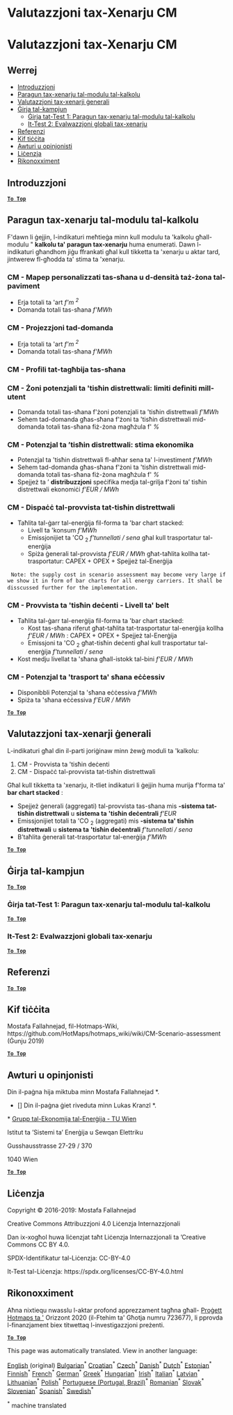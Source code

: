 <h1> <a class="anchor" id="cm-scenario-assessment" href="#cm-scenario-assessment"><i class="fa fa-link"></i></a> Valutazzjoni tax-Xenarju CM </h1><h1> <a class="anchor" id="cm-scenario-assessment" href="#cm-scenario-assessment"><i class="fa fa-link"></i></a> Valutazzjoni tax-Xenarju CM </h1><h2> <a class="anchor" id="table-of-contents" href="#table-of-contents"><i class="fa fa-link"></i></a> Werrej </h2><ul><li> <a href="#introduction">Introduzzjoni</a> </li><li> <a href="#calculation-module-scenario-comparison">Paragun tax-xenarju tal-modulu tal-kalkolu</a> </li><li> <a href="#overall-scenario-assessment">Valutazzjoni tax-xenarji ġenerali</a> </li><li> <a href="#sample-run">Ġirja tal-kampjun</a> <ul><li> <a href="#test-run-1-calculation-module-scenario-comparison">Ġirja tat-Test 1: Paragun tax-xenarju tal-modulu tal-kalkolu</a> </li><li> <a href="#test-run-2-overall-scenario-assessment">It-Test 2: Evalwazzjoni globali tax-xenarju</a> </li></ul></li><li> <a href="#references">Referenzi</a> </li><li> <a href="#how-to-cite">Kif tiċċita</a> </li><li> <a href="#authors-and-reviewers">Awturi u opinjonisti</a> </li><li> <a href="#license">Liċenzja</a> </li><li> <a href="#acknowledgement">Rikonoxximent</a> </li></ul><h2> <a class="anchor" id="introduction" href="#introduction"><i class="fa fa-link"></i></a> Introduzzjoni </h2><p><ins> <code><strong><a href="#table-of-contents">To Top</a></strong></code> </ins> </p><h2> <a class="anchor" id="calculation-module-scenario-comparison" href="#calculation-module-scenario-comparison"><i class="fa fa-link"></i></a> Paragun tax-xenarju tal-modulu tal-kalkolu </h2><p> F&#39;dawn li ġejjin, l-indikaturi meħtieġa minn kull modulu ta &#39;kalkolu għall-modulu &quot; <strong>kalkolu ta&#39; paragun tax-xenarju</strong> huma enumerati. Dawn l-indikaturi għandhom jiġu ffrankati għal kull tikketta ta &#39;xenarju u aktar tard, jintwerew fl-għodda ta&#39; stima ta &#39;xenarju. </p><h3> <a class="anchor" id="cm---customized-heat-and-floor-area-density-maps" href="#cm---customized-heat-and-floor-area-density-maps"><i class="fa fa-link"></i></a> CM - Mapep personalizzati tas-sħana u d-densità taż-żona tal-paviment </h3><ul><li> Erja totali ta &#39;art <em><em>f&#39;m <sup>2</sup></em></em> </li><li> Domanda totali tas-sħana <em><em>f&#39;MWh</em></em> </li></ul><h3> <a class="anchor" id="cm---demand-projection" href="#cm---demand-projection"><i class="fa fa-link"></i></a> CM - Projezzjoni tad-domanda </h3><ul><li> Erja totali ta &#39;art <em><em>f&#39;m <sup>2</sup></em></em> </li><li> Domanda totali tas-sħana <em><em>f&#39;MWh</em></em> </li></ul><h3> <a class="anchor" id="cm---heat-load-profiles" href="#cm---heat-load-profiles"><i class="fa fa-link"></i></a> CM - Profili tat-tagħbija tas-sħana </h3><h3> <a class="anchor" id="cm---district-heating-potential-areas--user-defined-thresholds" href="#cm---district-heating-potential-areas--user-defined-thresholds"><i class="fa fa-link"></i></a> CM - Żoni potenzjali ta &#39;tisħin distrettwali: limiti definiti mill-utent </h3><ul><li> Domanda totali tas-sħana f&#39;żoni potenzjali ta &#39;tisħin distrettwali <em><em>f&#39;MWh</em></em> </li><li> Sehem tad-domanda għas-sħana f&#39;żoni ta &#39;tisħin distrettwali mid-domanda totali tas-sħana fiż-żona magħżula f&#39; <em><em>%</em></em> </li></ul><h3> <a class="anchor" id="cm---district-heating-potential--economic-assessment" href="#cm---district-heating-potential--economic-assessment"><i class="fa fa-link"></i></a> CM - Potenzjal ta ’tisħin distrettwali: stima ekonomika </h3><ul><li> Potenzjal ta &#39;tisħin distrettwali fl-aħħar sena ta&#39; l-investiment <em><em>f&#39;MWh</em></em> </li><li> Sehem tad-domanda għas-sħana f&#39;żoni ta &#39;tisħin distrettwali mid-domanda totali tas-sħana fiż-żona magħżula f&#39; <em><em>%</em></em> </li><li> Spejjeż ta ’ <strong>distribuzzjoni</strong> speċifika medja tal-grilja f’żoni ta’ tisħin distrettwali ekonomiċi <em><em>f’EUR / MWh</em></em> </li></ul><h3> <a class="anchor" id="cm---district-heating-supply-dispatch" href="#cm---district-heating-supply-dispatch"><i class="fa fa-link"></i></a> CM - Dispaċċ tal-provvista tat-tisħin distrettwali </h3><ul><li> Taħlita tal-ġarr tal-enerġija fil-forma ta &#39;bar chart stacked: <ul><li> Livell ta &#39;konsum <em><em>f&#39;MWh</em></em> </li><li> Emissjonijiet ta &#39;CO <sub>2</sub> <em><em>f&#39;tunnellati / sena</em></em> għal kull trasportatur tal-enerġija </li><li> Spiża ġenerali tal-provvista <em><em>f&#39;EUR / MWh</em></em> għat-taħlita kollha tat-trasportatur: CAPEX + OPEX + Spejjeż tal-Enerġija </li></ul></li></ul><pre> <code>Note: the supply cost in scenario assessment may become very large if we show it in form of bar charts for all energy carriers. It shall be disscussed further for the implementation.</code> </pre><h3> <a class="anchor" id="cm---decentral-heating-supply---city-level" href="#cm---decentral-heating-supply---city-level"><i class="fa fa-link"></i></a> CM - Provvista ta &#39;tisħin deċenti - Livell ta&#39; belt </h3><ul><li> Taħlita tal-ġarr tal-enerġija fil-forma ta &#39;bar chart stacked: <ul><li> Kost tas-sħana riferut għat-taħlita tat-trasportatur tal-enerġija kollha <em><em>f&#39;EUR / MWh</em></em> : CAPEX + OPEX + Spejjeż tal-Enerġija </li><li> Emissjoni ta &#39;CO <sub>2</sub> għat-tisħin deċenti għal kull trasportatur tal-enerġija <em><em>f&#39;tunnellati / sena</em></em> </li></ul></li><li> Kost medju livellat ta &#39;sħana għall-istokk tal-bini <em><em>f&#39;EUR / MWh</em></em> </li></ul><h3> <a class="anchor" id="cm---excess-heat-transport-potential" href="#cm---excess-heat-transport-potential"><i class="fa fa-link"></i></a> CM - Potenzjal ta &#39;trasport ta&#39; sħana eċċessiv </h3><ul><li> Disponibbli Potenzjal ta &#39;sħana eċċessiva <em><em>f&#39;MWh</em></em> </li><li> Spiża ta &#39;sħana eċċessiva <em><em>f&#39;EUR / MWh</em></em> </li></ul><p><ins> <code><strong><a href="#table-of-contents">To Top</a></strong></code> </ins> </p><h2> <a class="anchor" id="overall-scenario-assessment" href="#overall-scenario-assessment"><i class="fa fa-link"></i></a> Valutazzjoni tax-xenarji ġenerali </h2><p> L-indikaturi għal din il-parti joriġinaw minn żewġ moduli ta &#39;kalkolu: </p><ol><li> CM - Provvista ta &#39;tisħin deċenti </li><li> CM - Dispaċċ tal-provvista tat-tisħin distrettwali </li></ol><p> Għal kull tikketta ta &#39;xenarju, it-tliet indikaturi li ġejjin huma murija f&#39;forma ta&#39; <strong>bar chart stacked</strong> : </p><ul><li> Spejjeż ġenerali (aggregati) tal-provvista tas-sħana mis <strong>-sistema tat-tisħin distrettwali</strong> u <strong>sistema ta</strong> <strong>&#39;tisħin deċentrali</strong> <em><em>f&#39;EUR</em></em> </li><li> Emissjonijiet totali ta &#39;CO <sub>2</sub> (aggregati) mis <strong>-sistema ta&#39; tisħin distrettwali</strong> u <strong>sistema ta</strong> <strong>&#39;tisħin deċentrali</strong> <em><em>f&#39;tunnellati / sena</em></em> </li><li> B’taħlita ġenerali tat-trasportatur tal-enerġija <em><em>f’MWh</em></em> </li></ul><p><ins> <code><strong><a href="#table-of-contents">To Top</a></strong></code> </ins> </p><h2> <a class="anchor" id="sample-run" href="#sample-run"><i class="fa fa-link"></i></a> Ġirja tal-kampjun </h2><p><ins> <code><strong><a href="#table-of-contents">To Top</a></strong></code> </ins> </p><h3> <a class="anchor" id="test-run-1--calculation-module-scenario-comparison" href="#test-run-1--calculation-module-scenario-comparison"><i class="fa fa-link"></i></a> Ġirja tat-Test 1: Paragun tax-xenarju tal-modulu tal-kalkolu </h3><p><ins> <code><strong><a href="#table-of-contents">To Top</a></strong></code> </ins> </p><h3> <a class="anchor" id="test-run-2--overall-scenario-assessment" href="#test-run-2--overall-scenario-assessment"><i class="fa fa-link"></i></a> It-Test 2: Evalwazzjoni globali tax-xenarju </h3><p><ins> <code><strong><a href="#table-of-contents">To Top</a></strong></code> </ins> </p><h2> <a class="anchor" id="references" href="#references"><i class="fa fa-link"></i></a> Referenzi </h2><p><ins> <code><strong><a href="#table-of-contents">To Top</a></strong></code> </ins> </p><h2> <a class="anchor" id="how-to-cite" href="#how-to-cite"><i class="fa fa-link"></i></a> Kif tiċċita </h2><p> Mostafa Fallahnejad, fil-Hotmaps-Wiki, https://github.com/HotMaps/hotmaps_wiki/wiki/CM-Scenario-assessment (Ġunju 2019) </p><p><ins> <code><strong><a href="#table-of-contents">To Top</a></strong></code> </ins> </p><h2> <a class="anchor" id="authors-and-reviewers" href="#authors-and-reviewers"><i class="fa fa-link"></i></a> Awturi u opinjonisti </h2><p> Din il-paġna hija miktuba minn Mostafa Fallahnejad *. </p><ul><li> [] Din il-paġna ġiet riveduta minn Lukas Kranzl *. </li></ul><p> * <a href="https://eeg.tuwien.ac.at/">Grupp tal-Ekonomija tal-Enerġija - TU Wien</a> </p><p> Istitut ta ’Sistemi ta’ Enerġija u Sewqan Elettriku </p><p> Gusshausstrasse 27-29 / 370 </p><p> 1040 Wien </p><p><ins> <code><strong><a href="#table-of-contents">To Top</a></strong></code> </ins> </p><h2> <a class="anchor" id="license" href="#license"><i class="fa fa-link"></i></a> Liċenzja </h2><p> Copyright © 2016-2019: Mostafa Fallahnejad </p><p> Creative Commons Attribuzzjoni 4.0 Liċenzja Internazzjonali </p><p> Dan ix-xogħol huwa liċenzjat taħt Liċenzja Internazzjonali ta ’Creative Commons CC BY 4.0. </p><p> SPDX-Identifikatur tal-Liċenzja: CC-BY-4.0 </p><p> It-Test tal-Liċenzja: https://spdx.org/licenses/CC-BY-4.0.html </p><h2> <a class="anchor" id="acknowledgement" href="#acknowledgement"><i class="fa fa-link"></i></a> Rikonoxximent </h2><p> Aħna nixtiequ nwasslu l-aktar profond apprezzament tagħna għall- <a href="https://www.hotmaps-project.eu">Proġett Hotmaps ta &#39;</a> Orizzont 2020 (il-Ftehim ta&#39; Għotja numru 723677), li pprovda l-finanzjament biex titwettaq l-investigazzjoni preżenti. </p><p><ins> <code><strong><a href="#table-of-contents">To Top</a></strong></code> </ins> </p>
<!--- THIS IS A SUPER UNIQUE IDENTIFIER -->

This page was automatically translated. View in another language:

[English](../en/CM-Scenario-assessment) (original) [Bulgarian](../bg/CM-Scenario-assessment)<sup>\*</sup> [Croatian](../hr/CM-Scenario-assessment)<sup>\*</sup> [Czech](../cs/CM-Scenario-assessment)<sup>\*</sup> [Danish](../da/CM-Scenario-assessment)<sup>\*</sup> [Dutch](../nl/CM-Scenario-assessment)<sup>\*</sup> [Estonian](../et/CM-Scenario-assessment)<sup>\*</sup> [Finnish](../fi/CM-Scenario-assessment)<sup>\*</sup> [French](../fr/CM-Scenario-assessment)<sup>\*</sup> [German](../de/CM-Scenario-assessment)<sup>\*</sup> [Greek](../el/CM-Scenario-assessment)<sup>\*</sup> [Hungarian](../hu/CM-Scenario-assessment)<sup>\*</sup> [Irish](../ga/CM-Scenario-assessment)<sup>\*</sup> [Italian](../it/CM-Scenario-assessment)<sup>\*</sup> [Latvian](../lv/CM-Scenario-assessment)<sup>\*</sup> [Lithuanian](../lt/CM-Scenario-assessment)<sup>\*</sup>  [Polish](../pl/CM-Scenario-assessment)<sup>\*</sup> [Portuguese (Portugal, Brazil)](../pt/CM-Scenario-assessment)<sup>\*</sup> [Romanian](../ro/CM-Scenario-assessment)<sup>\*</sup> [Slovak](../sk/CM-Scenario-assessment)<sup>\*</sup> [Slovenian](../sl/CM-Scenario-assessment)<sup>\*</sup> [Spanish](../es/CM-Scenario-assessment)<sup>\*</sup> [Swedish](../sv/CM-Scenario-assessment)<sup>\*</sup> 

<sup>\*</sup> machine translated
